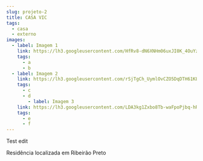 ```yaml
---
slug: projeto-2
title: CASA VIC
tags:
  - casa
  - externo
images:
  - label: Imagem 1
    link: https://lh3.googleusercontent.com/HfRv8-dN6XNHm06uxJI0K_4OuYznNTxqUnsJNeHNUAk__G4kBfuDZGeiGlLNlX5Yy-5IqgkBaVsZfH10_4PXKkx46eLnZXLiuepXk8Lxtqgta5-LoGmG1-V6ELn_otk0FQHuocN8pX9Phn1PhWzPVZ_wdtaUvJnN5rayRn8HLXGNjJc8nStBEsv3N0zt7AQWE5qd0SCXYOYEYVfr99TJL5czSaQWjmCAgNIdz-imtfOpTb4xaGMVcxmDAPv84c8NeSQHErYej1gAbYf3Ptl7r3KpAj-sVzslIurJyVSV5VQeA3HrXUJZLSccnEUIkrPX3HFgyLhYdoqQX94h0IkaWGW8hBULFTY-5yY26kquhi6mTf_bYdiJk6-E-35J5MB8BE4cdSJ0NEv6zKTkFXLH_Ayn5jWo89RVWQVomHBJaJtO9KGSRETGL87PW8-YYzgogCj7X_BGaeASqh96-hpEDFOZCe_DPD7kvz8-QYRpoGd2EFZHo__TSQhftsTY65mJjW6piKDAXtp8gBfTsaCFGCTeeSA38AQD8c_pg8xfxl4z4ZqvU-bTFhmr2tq-WT0VTs9gncNFXOrdB_yPPSvURiZndB2mNN9Dhn3Y4N2sAYrgbD3P8Rd5n4i7IdKNT2-5iJRVZMD7fvwRQ6B_5A4vu9Y7_eG81NFzu6Wf6IuMwr6_jP5zI2npr5M_8Ursi3LqLFZmTweTZvppEKas1VhJrA=w844-h938-no?authuser=3
    tags:
      - a
      - b
  - label: Imagem 2
    link: https://lh3.googleusercontent.com/rSjTgCh_UymlOvCZO5DqDTH61KLJfpmUH8p0OOXm__d8Vpeb4lIBcg1zZREyBHt_gX9yN5LKANWSj1OqDOu0P8ALsH1dTd88AzV9MIOnty0TPkzuQsI6aKHmZwDAnzJMlpWbG3FxhUfzcB4t_an5NIn-nHB-AOCWKaHaJ-7ggQr5IxAxmODogBNp-wDGl1VrVHeGb7njCVXOpzhdZSW74x1dpxsGV_0-7Gqo_ZsVCvbqQ1TyJYSBWg3HJPLyi7q7taIhJFO1Q782P9fbuvod2ZojVaNzZKU3VJCA-WbGpmPIxBeu3UjjD5noR2XC2E5Mw-v4a5S1RxIO80vuSdHk_b3ZFKDH5LAo5tOdOglF433tssX_Wj1YCwkHvu08ti2JPYjmPI3PdBp71Pc4HTKRr2TGriAfudkiVDGOHt41rHABGhUiSRQ2nAuxZmamOUSAI6h9bYL4CurfFAhEX8RPyugDWdBJSSlrXU9Jm-fr-2CV7K84p364ncHI4NYCP7YSDoe1Vrep3-Hdady1t1KUTzRKSPUxWM7E1AStkK4eJCLz20UVDpTP5_HkwlqZS2_-5EGXYsm4jNE_lb2aukMUzf4tp5jUKpL7uf4pG10DmK3JgVmBUyhusSl76AnEWZ7akap5o4XmAhN_lG_4a_aaIgk0omMIamlDb7_vjBaOOZaKD-tVrvu23zgqow0HphTpfYZwCaxazhohvUwnqa6Mig=w844-h938-no?authuser=3
    tags:
      - c
      - d
        - label: Imagem 3
    link: https://lh3.googleusercontent.com/LDA3kg1Zxbo8Tb-waFpoPjbq-hRsxFu_xkLlm6fyuPGCDSZGAWPR5r_cfrhoEF25534-Hd0VouyaNRahz-DFIqK7qtxdjducZ0sE0SAM2MtkS32PaKPxXzeNLiKw5JMHi70OaJS8D0bx7DHRSgCVhafK1e_4fbgV2a3o2s2CkUeNus0bJ2lsHBLRUyGeGVnr0WDpWIeEO0Y3Oa5_eAeQ8AbKQpOae_8dtoesha4zrSQwkRInHnpF90UU1B6-V0aVaFgG_jnRzeQlwbTfyfXJIqQSxNlQyPSHbGlGCZ-QnhuKZITCPvKXHb8XjO4q0RpkDN1rZNERLDXDGLzLA9lydBIKxWPDWs1FFt7dVGtfrJXA18ntkwtjhCU4-z4Ow6LKCxL3yoO62jTWTVktS8JNVlbhzMcJ4T6Xxy9DuV1D0m92l0j86Qi1WboYgf-9JzTrFJEh_IMUbpj-ogOlym2OXknFcDrdaYOFQTCmWlXcb64_rDNxU8rpLezU8oRS1MAS4cqjkfktidOKHc1DEC8w6j7bRjJm8Q1Hgv4uu22XL4LTWhp9e2TvMI6d-kjl3XuHtReINS8yHYHDPzxpjFGLjn8MbSThAMHOQzfWZsKje3MFZSwh8DUQsJYyssx6j5OjtiSvKN1WdBXvaDiL1jZDI89BPB17TyUD7YTxoMbe2SviVwgckoTq2WU8lpRvMwi4j5sHj8JGNO-NPNKaNzYf0Q=w844-h938-no?authuser=3
    tags:
      - e
      - f
---
```


Test edit

Residência localizada em Ribeirão Preto
